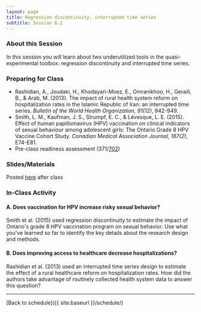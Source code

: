 ```yaml
---
layout: page
title: Regression discontinuity, interrupted time series
subtitle: Session 6.2
---
```


### About this Session

In this session you will learn about two underutilized tools in the quasi-experimental toolbox: regression discontinuity and interrupted time series.

### Preparing for Class

* Rashidian, A., Joudaki, H., Khodayari-Moez, E., Omranikhoo, H., Geraili, B., & Arab, M. (2013). The impact of rural health system reform on hospitalization rates in the Islamic Republic of Iran: an interrupted time series. *Bulletin of the World Health Organization, 91(12)*, 942-949.
* Smith, L. M., Kaufman, J. S., Strumpf, E. C., & Lévesque, L. E. (2015). Effect of human papillomavirus (HPV) vaccination on clinical indicators of sexual behaviour among adolescent girls: The Ontario Grade 8 HPV Vaccine Cohort Study. *Canadian Medical Association Journal, 187(2)*, E74-E81.
* Pre-class readiness assessment (371/[702](https://sakai.duke.edu/samigo-app/servlet/Login?id=6c32d459-89fb-4545-b333-cd786e86aca11509854837513))

### Slides/Materials

Posted [here](https://drive.google.com/drive/folders/0Bxn_jkXZ1lxuVklQakF4MjZGSDQ?usp=sharing) after class

### In-Class Activity
<p></p>

#### A. Does vaccination for HPV increase risky sexual behavior?

Smith et al. (2015) used regression discontinuity to estimate the impact of Ontario's grade 8 HPV vaccination program on sexual behavior. Use what you've learned so far to identify the key details about the research design and methods.

#### B. Does improving access to healthcare decrease hospitalizations?

Rashidian et al. (2013) used an interrupted time series design to estimate the effect of a rural healthcare reform on hospitalization rates. How did the authors take advantage of routinely collected health system data to answer this question?

* * *

[Back to schedule]({{ site.baseurl }}/schedule/)